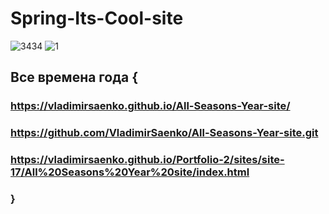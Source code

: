 # Spring-Its-Cool-site
 
![3434](https://user-images.githubusercontent.com/56477695/116468954-30045980-a87a-11eb-9094-ab93936e3fbc.jpg)
![1](https://user-images.githubusercontent.com/56477695/121777267-e3f74500-cb99-11eb-8970-f633be5446fe.jpg)

## Все времена года { 

### https://vladimirsaenko.github.io/All-Seasons-Year-site/

### https://github.com/VladimirSaenko/All-Seasons-Year-site.git

### https://vladimirsaenko.github.io/Portfolio-2/sites/site-17/All%20Seasons%20Year%20site/index.html

### }

